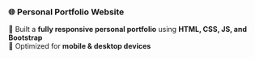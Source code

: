 ### 🌐 **Personal Portfolio Website**
🔹 Built a **fully responsive personal portfolio** using **HTML, CSS, JS, and Bootstrap**  
🔹 Optimized for **mobile & desktop devices**  


